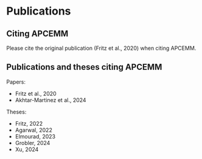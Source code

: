 # Publications

## Citing APCEMM

Please cite the original publication (Fritz et al., 2020) when citing APCEMM.

## Publications and theses citing APCEMM

Papers:

* Fritz et al., 2020
* Akhtar-Martinez et al., 2024

Theses:

* Fritz, 2022
* Agarwal, 2022
* Elmourad, 2023
* Grobler, 2024
* Xu, 2024
